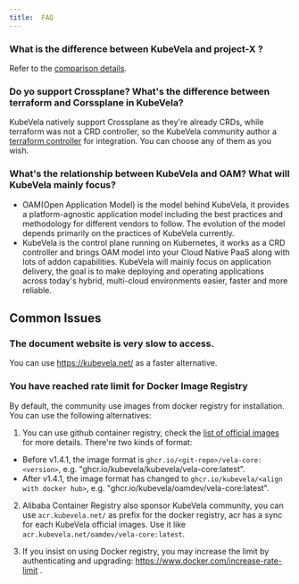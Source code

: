 ```yaml
---
title:  FAQ
---
```


### What is the difference between KubeVela and project-X ?

Refer to the [comparison details](https://kubevela.io/docs/#kubevela-vs-other-software).

### Do yo support Crossplane? What's the difference between terraform and Corssplane in KubeVela?

KubeVela natively support Crossplane as they're already CRDs, while terraform was not a CRD controller, so the KubeVela community author a [terraform controller](https://github.com/kubevela/terraform-controller) for integration. You can choose any of them as you wish. 


### What's the relationship between KubeVela and OAM? What will KubeVela mainly focus?

* OAM(Open Application Model) is the model behind KubeVela, it provides a platform-agnostic application model including the best practices and methodology for different vendors to follow. The evolution of the model depends primarily on the practices of KubeVela currently.
* KubeVela is the control plane running on Kubernetes, it works as a CRD controller and brings OAM model into your Cloud Native PaaS along with lots of addon capabilities. KubeVela will mainly focus on application delivery, the goal is to make deploying and operating applications across today's hybrid, multi-cloud environments easier, faster and more reliable.

## Common Issues

### The document website is very slow to access.

You can use https://kubevela.net/ as a faster alternative.

### You have reached rate limit for Docker Image Registry 

By default, the community use images from docker registry for installation. You can use the following alternatives:

1. You can use github container registry, check the [list of official images](https://github.com/orgs/kubevela/packages) for more details. There're two kinds of format:

* Before v1.4.1, the image format is `ghcr.io/<git-repo>/vela-core:<version>`, e.g. "ghcr.io/kubevela/kubevela/vela-core:latest".
* After v1.4.1, the image format has changed to `ghcr.io/kubevela/<align with docker hub>`, e.g. "ghcr.io/kubevela/oamdev/vela-core:latest".

2. Alibaba Container Registry also sponsor KubeVela community, you can use `acr.kubevela.net/` as prefix for the docker registry, acr has a sync for each KubeVela official images. Use it like `acr.kubevela.net/oamdev/vela-core:latest`.

3. If you insist on using Docker registry, you may increase the limit by authenticating and upgrading: https://www.docker.com/increase-rate-limit .
 